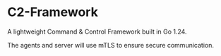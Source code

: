 # C2-Framework

A lightweight Command & Control Framework built in Go 1.24.

The agents and server will use mTLS to ensure secure communication.
